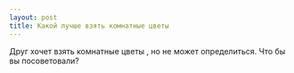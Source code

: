 ```yaml
---
layout: post 
title: Какой лучше взять комнатные цветы 
--- 
```

Друг хочет взять комнатные цветы , но не может определиться. Что бы вы посоветовали?